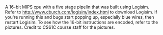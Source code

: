 A 16-bit MIPS cpu with a five stage pipelin that was built using Logisim. 
Refer to http://www.cburch.com/logisim/index.html to download Logisim.
If you're running this and bugs start popping up, especially blue wires, then restart Logisim.
To see how the 16-bit instructions are encoded, refer to the pictures.
Credit to CS61C course staff for the pictures. 
